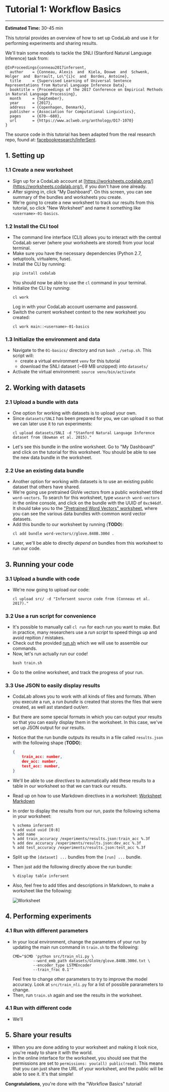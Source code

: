 # Tutorial 1: Workflow Basics

--------------------------------------------------------------------------------

**Estimated Time:** 30-45 min

This tutorial provides an overview of how to set up CodaLab and use it for
performing experiments and sharing results.

We'll train some models to tackle the SNLI (Stanford Natural Language Inference) task from:

```
@InProceedings{conneau2017infersent,
  author    = {Conneau, Alexis  and  Kiela, Douwe  and  Schwenk, Holger  and  Barrault, Lo\"{i}c  and  Bordes, Antoine},
  title     = {Supervised Learning of Universal Sentence Representations from Natural Language Inference Data},
  booktitle = {Proceedings of the 2017 Conference on Empirical Methods in Natural Language Processing},
  month     = {September},
  year      = {2017},
  address   = {Copenhagen, Denmark},
  publisher = {Association for Computational Linguistics},
  pages     = {670--680},
  url       = {https://www.aclweb.org/anthology/D17-1070}
}
```

The source code in this tutorial has been adapted from the real research repo, found at:
[facebookresearch/InferSent](https://github.com/facebookresearch/InferSent).

## 1. Setting up

### 1.1 Create a new worksheet

- Sign up for a CodaLab account at [https://worksheets.codalab.org/](https://worksheets.codalab.org/),
  if you don't have one already.
- After signing in, click "My Dashboard". On this screen, you can see summary of the
  bundles and worksheets you create.
- We're going to create a new worksheet to track our results from this tutorial,
  so click "New Worksheet" and name it something like `<username>-01-basics`.

### 1.2 Install the CLI tool

- The command line interface (CLI) allows you to interact with the central
  CodaLab server (where your worksheets are stored) from your local terminal.
- Make sure you have the necessary dependencies (Python 2.7, setuptools, virtualenv, fuse).
- Install the CLI by running:
  ```
  pip install codalab
  ```
  You should now be able to use the `cl` command in your terminal.
- Initialize the CLI by running:
  ```
  cl work
  ```
  Log in with your CodaLab account username and password.
- Switch the current worksheet context to the new worksheet you created:
  ```
  cl work main::<username>-01-basics
  ```
  
### 1.3 Initialize the environment and data
  
  - Navigate to the `01-basics/` directory and run `bash ./setup.sh`. This script will:
      - create a virtual environment `venv` for this tutorial
      - download the SNLI dataset (~69 MB unzipped) into `datasets/`
  - Activate the virtual environment: `source venv/bin/activate`

## 2. Working with datasets

### 2.1 Upload a bundle with data

- One option for working with datasets is to upload your own.
- Since `datasets/SNLI` has been prepared for you, we can upload it so that we can later use it
to run experiments:
  ```
  cl upload datasets/SNLI -d "Stanford Natural Language Inference dataset from (Bowman et al. 2015)."
  ```
- Let's see this bundle in the online worksheet. Go to "My Dashboard" and click on the
  tutorial for this worksheet. You should be able to see the new data bundle in the worksheet.

### 2.2 Use an existing data bundle

- Another option for working with datasets is to use an existing public dataset that others
  have shared.
- We're going use pretrained GloVe vectors from a public worksheet titled
  `word-vectors`. To search for this worksheet, type `wsearch word-vectors` in the
  online console, and click on the bundle with the UUID of `0xc946df`. It should take you
  to the ["Pretrained Word Vectors" worksheet](https://worksheets.codalab.org/worksheets/0xc946dfbd2215486493672a5e5b0c88d8/),
  where you can see the various data bundles with common word vector datasets.
- Add this bundle to our worksheet by running (**TODO**):
  ```
  cl add bundle word-vectors//glove.840B.300d .
  ```
- Later, we'll be able to directly *depend on* bundles from this worksheet to
  run our code.

## 3. Running your code

### 3.1 Upload a bundle with code

- We're now going to upload our code:
  ```
  cl upload src/ -d "Infersent source code from (Conneau et al. 2017)."
  ```

### 3.2 Use a run script for convenience

- It's possible to manually call `cl run` for each run you want to make. But in practice,
  many researchers use a *run script* to speed things up and avoid repition / mistakes.
- Check out the provided [run.sh](./run.sh) which we will use to assemble our commands.
- Now, let's run actually run our code!
  ```
  bash train.sh
  ```
- Go to the online worksheet, and track the progress of your run.

### 3.3 Use JSON to easily display results

- CodaLab allows you to work with all kinds of files and formats. When you execute a run,
  a *run bundle* is created that stores the files that were created, as well ast
  standard out/err.
- But there are some special formats in which you can output your results so that you can easily
  display them in the worksheet. In this case, we've set up JSON output for our results.
- Notice that the run bundle outputs its results in a file called `results.json` with the following shape (**TODO**):
  ```json
  {
      train_acc: number,
      dev_acc: number,
      test_acc: number,
  }
  ```
- We'll be able to use *directives* to automatically add these results to a table in our
  worksheet so that we can track our results.
- Read up on how to use Markdown directives in a worksheet:
  [Worksheet Markdown](https://github.com/codalab/codalab-worksheets/wiki/Worksheet-Markdown#directives)
- In order to display the results from our run, paste the following schema in your worksheet:
  ```
  % schema infersent
  % add uuid uuid [0:8]
  % add name
  % add train_accuracy /experiments/results.json:train_acc %.3f
  % add dev_accuracy /experiments/results.json:dev_acc %.3f
  % add test_accuracy /experiments/results.json:test_acc %.3f
  ```
- Split up the `[dataset] ...` bundles from the `[run] ...` bundle.
- Then just add the following directly above the run bundle:
  ```
  % display table infersent
  ```
- Also, feel free to add titles and descriptions in Markdown, to make a worksheet like the following:

  ![Worksheet](./worksheet.png)

## 4. Performing experiments

### 4.1 Run with different parameters

- In your local environment, change the parameters of your run by updating the main run command in
  `train.sh` to the following:
  ```
  CMD="$CMD 'python src/train_nli.py \
           --word_emb_path datasets/GloVe/glove.840B.300d.txt \
           --encoder_type LSTMEncoder
           --train_frac 0.1'"
  ```
  Feel free to change other parameters to try to improve the model accuracy. Look at `src/train_nli.py` for
  a list of possible pararameters to change.
- Then, run `train.sh` again and see the results in the worksheet.

### 4.1 Run with different code

- We'll 

## 5. Share your results

- When you are done adding to your worksheet and making it look nice, you're ready to share it with
  the world.
- In the online interface for the worksheet, you should see that the permissions are set to
  `permissions: you(all) public(read)`.
  This means that you can just share the URL of your worksheet, and the public will be able to see it.
  It's that simple!

**Congratulations**, you're done with the "Workflow Basics" tutorial!
